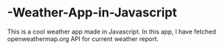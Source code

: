 # -Weather-App-in-Javascript
This is a cool weather app made in Javascript.  In this app, I have fetched openweathermap.org API for current weather report.
